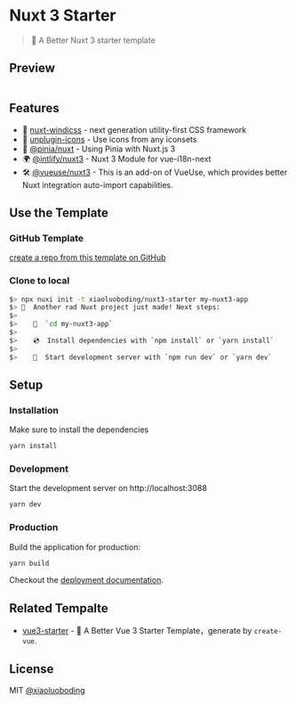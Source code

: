 # Nuxt 3 Starter

> 💚 A Better Nuxt 3 starter template

## Preview

<div>
  <a href="https://stackblitz.com/github/xiaoluoboding/nuxt3-starter" rel="nofollow" target="_blank"><img src="https://camo.githubusercontent.com/bf5c9492905b6d3b558552de2c848c7cce2e0a0f0ff922967115543de9441522/68747470733a2f2f646576656c6f7065722e737461636b626c69747a2e636f6d2f696d672f6f70656e5f696e5f737461636b626c69747a2e737667" alt="" data-canonical-src="https://developer.stackblitz.com/img/open_in_stackblitz.svg" style="max-width: 100%;"></a>
</div>

## Features

* 💨 [nuxt-windicss](https://windicss.org/integrations/nuxt.html) - next generation utility-first CSS framework
* 🤹 [unplugin-icons](https://github.com/antfu/unplugin-icons) - Use icons from any iconsets
* 🍍 [@pinia/nuxt](https://pinia.esm.dev/ssr/nuxt.html) - Using Pinia with Nuxt.js 3
* 🌍 [@intlify/nuxt3](https://github.com/intlify/nuxt3) - Nuxt 3 Module for vue-i18n-next
* 🛠️ [@vueuse/nuxt3](https://vueuse.org/nuxt/readme.html#vueuse-nuxt) - This is an add-on of VueUse, which provides better Nuxt integration auto-import capabilities.

## Use the Template

### GitHub Template

[create a repo from this template on GitHub](https://github.com/xiaoluoboding/nuxt3-starter/generate)

### Clone to local

```bash
$> npx nuxi init -t xiaoluoboding/nuxt3-starter my-nuxt3-app
$> 🎉  Another rad Nuxt project just made! Next steps:
$>
$>    📁  `cd my-nuxt3-app`
$>
$>    💿  Install dependencies with `npm install` or `yarn install`
$>
$>    🚀  Start development server with `npm run dev` or `yarn dev`
```

## Setup

### Installation

Make sure to install the dependencies

```bash
yarn install
```

### Development

Start the development server on http://localhost:3088

```bash
yarn dev
```

### Production

Build the application for production:

```bash
yarn build
```

Checkout the [deployment documentation](https://v3.nuxtjs.org/docs/deployment).

## Related Tempalte

* [vue3-starter](https://github.com/xiaoluoboding/vue3-starter) - 🖖 A Better Vue 3 Starter Template，generate by `create-vue`.

## License

MIT [@xiaoluoboding](https://github.com/xiaoluoboding)

